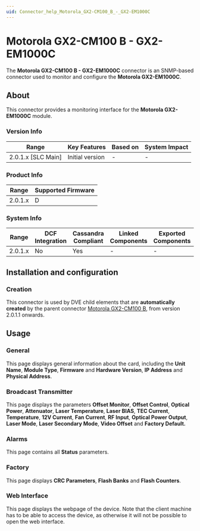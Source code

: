 ```yaml
---
uid: Connector_help_Motorola_GX2-CM100_B_-_GX2-EM1000C
---
```


# Motorola GX2-CM100 B - GX2-EM1000C

The **Motorola GX2-CM100 B - GX2-EM1000C** connector is an SNMP-based connector used to monitor and configure the **Motorola GX2-EM1000C**.

## About

This connector provides a monitoring interface for the **Motorola GX2-EM1000C** module.

### Version Info

| Range                | Key Features     | Based on     | System Impact     |
|----------------------|------------------|--------------|-------------------|
| 2.0.1.x [SLC Main]   | Initial version  | -            | -                 |

### Product Info

| Range     | Supported Firmware     |
|-----------|------------------------|
| 2.0.1.x   | D                      |

### System Info

| Range     | DCF Integration     | Cassandra Compliant     | Linked Components     | Exported Components     |
|-----------|---------------------|-------------------------|-----------------------|-------------------------|
| 2.0.1.x   | No                  | Yes                     | -                     | -                       |

## Installation and configuration

### Creation

This connector is used by DVE child elements that are **automatically created** by the parent connector [Motorola GX2-CM100 B](xref:Connector_help_Motorola_GX2-CM100_B), from version 2.0.1.1 onwards.

## Usage

### General

This page displays general information about the card, including the **Unit Name**, **Module Type**, **Firmware** and **Hardware Version**, **IP Address** and **Physical Address**.

### Broadcast Transmitter

This page displays the parameters **Offset Monitor**, **Offset Control**, **Optical Power**, **Attenuator**, **Laser Temperature**, **Laser BIAS**, **TEC Current**, **Temperature**, **12V Current**, **Fan Current**, **RF Input**, **Optical Power Output**, **Laser Mode**, **Laser Secondary Mode**, **Video Offset** and **Factory Default.**

### Alarms

This page contains all **Status** parameters.

### Factory

This page displays **CRC Parameters**, **Flash Banks** and **Flash Counters**.

### Web Interface

This page displays the webpage of the device. Note that the client machine has to be able to access the device, as otherwise it will not be possible to open the web interface.
